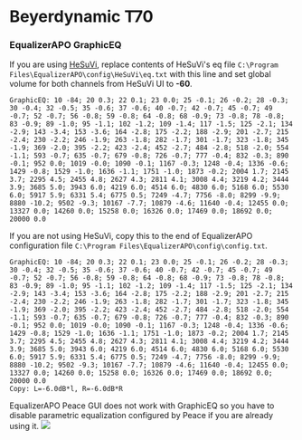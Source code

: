 # Beyerdynamic T70
### EqualizerAPO GraphicEQ
If you are using [HeSuVi](https://sourceforge.net/projects/hesuvi/), replace contents of HeSuVi's eq file `C:\Program Files\EqualizerAPO\config\HeSuVi\eq.txt` with this line and set global volume for both channels from HeSuVi UI to **-60**.
```
GraphicEQ: 10 -84; 20 0.3; 22 0.1; 23 0.0; 25 -0.1; 26 -0.2; 28 -0.3; 30 -0.4; 32 -0.5; 35 -0.6; 37 -0.6; 40 -0.7; 42 -0.7; 45 -0.7; 49 -0.7; 52 -0.7; 56 -0.8; 59 -0.8; 64 -0.8; 68 -0.9; 73 -0.8; 78 -0.8; 83 -0.9; 89 -1.0; 95 -1.1; 102 -1.2; 109 -1.4; 117 -1.5; 125 -2.1; 134 -2.9; 143 -3.4; 153 -3.6; 164 -2.8; 175 -2.2; 188 -2.9; 201 -2.7; 215 -2.4; 230 -2.2; 246 -1.9; 263 -1.8; 282 -1.7; 301 -1.7; 323 -1.8; 345 -1.9; 369 -2.0; 395 -2.2; 423 -2.4; 452 -2.7; 484 -2.8; 518 -2.0; 554 -1.1; 593 -0.7; 635 -0.7; 679 -0.8; 726 -0.7; 777 -0.4; 832 -0.3; 890 -0.1; 952 0.0; 1019 -0.0; 1090 -0.1; 1167 -0.3; 1248 -0.4; 1336 -0.6; 1429 -0.8; 1529 -1.0; 1636 -1.1; 1751 -1.0; 1873 -0.2; 2004 1.7; 2145 3.7; 2295 4.5; 2455 4.8; 2627 4.3; 2811 4.1; 3008 4.4; 3219 4.2; 3444 3.9; 3685 5.0; 3943 6.0; 4219 6.0; 4514 6.0; 4830 6.0; 5168 6.0; 5530 6.0; 5917 5.9; 6331 5.4; 6775 0.5; 7249 -4.7; 7756 -8.0; 8299 -9.9; 8880 -10.2; 9502 -9.3; 10167 -7.7; 10879 -4.6; 11640 -0.4; 12455 0.0; 13327 0.0; 14260 0.0; 15258 0.0; 16326 0.0; 17469 0.0; 18692 0.0; 20000 0.0
```
If you are not using HeSuVi, copy this to the end of EqualizerAPO configuration file `C:\Program Files\EqualizerAPO\config\config.txt`.
```
GraphicEQ: 10 -84; 20 0.3; 22 0.1; 23 0.0; 25 -0.1; 26 -0.2; 28 -0.3; 30 -0.4; 32 -0.5; 35 -0.6; 37 -0.6; 40 -0.7; 42 -0.7; 45 -0.7; 49 -0.7; 52 -0.7; 56 -0.8; 59 -0.8; 64 -0.8; 68 -0.9; 73 -0.8; 78 -0.8; 83 -0.9; 89 -1.0; 95 -1.1; 102 -1.2; 109 -1.4; 117 -1.5; 125 -2.1; 134 -2.9; 143 -3.4; 153 -3.6; 164 -2.8; 175 -2.2; 188 -2.9; 201 -2.7; 215 -2.4; 230 -2.2; 246 -1.9; 263 -1.8; 282 -1.7; 301 -1.7; 323 -1.8; 345 -1.9; 369 -2.0; 395 -2.2; 423 -2.4; 452 -2.7; 484 -2.8; 518 -2.0; 554 -1.1; 593 -0.7; 635 -0.7; 679 -0.8; 726 -0.7; 777 -0.4; 832 -0.3; 890 -0.1; 952 0.0; 1019 -0.0; 1090 -0.1; 1167 -0.3; 1248 -0.4; 1336 -0.6; 1429 -0.8; 1529 -1.0; 1636 -1.1; 1751 -1.0; 1873 -0.2; 2004 1.7; 2145 3.7; 2295 4.5; 2455 4.8; 2627 4.3; 2811 4.1; 3008 4.4; 3219 4.2; 3444 3.9; 3685 5.0; 3943 6.0; 4219 6.0; 4514 6.0; 4830 6.0; 5168 6.0; 5530 6.0; 5917 5.9; 6331 5.4; 6775 0.5; 7249 -4.7; 7756 -8.0; 8299 -9.9; 8880 -10.2; 9502 -9.3; 10167 -7.7; 10879 -4.6; 11640 -0.4; 12455 0.0; 13327 0.0; 14260 0.0; 15258 0.0; 16326 0.0; 17469 0.0; 18692 0.0; 20000 0.0
Copy: L=-6.0dB*l, R=-6.0dB*R
```
EqualizerAPO Peace GUI does not work with GraphicEQ so you have to disable parametric equalization configured by Peace if you are already using it.
![](https://raw.githubusercontent.com/jaakkopasanen/AutoEq/master/results/Innerfidelity%202017/headphoncecom/onear/Beyerdynamic%20T70/Beyerdynamic%20T70.png)
